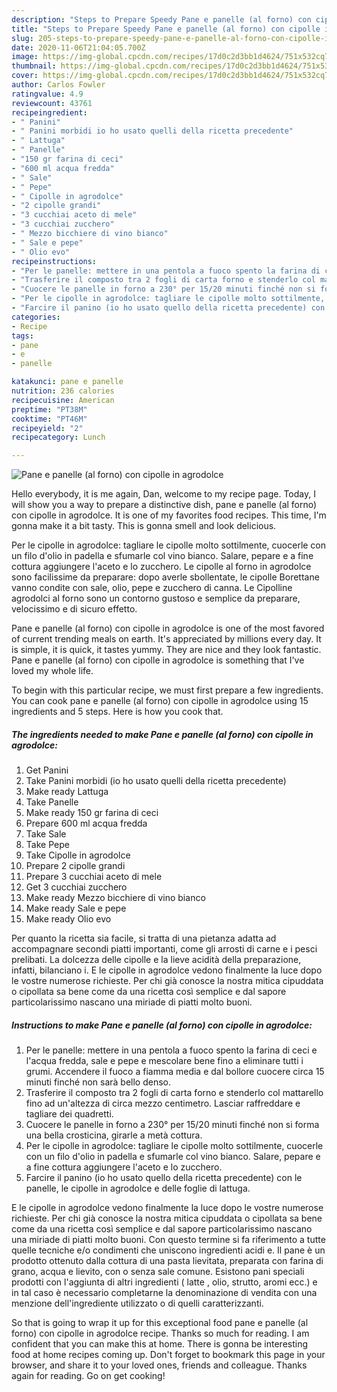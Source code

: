 ```yaml
---
description: "Steps to Prepare Speedy Pane e panelle (al forno) con cipolle in agrodolce"
title: "Steps to Prepare Speedy Pane e panelle (al forno) con cipolle in agrodolce"
slug: 205-steps-to-prepare-speedy-pane-e-panelle-al-forno-con-cipolle-in-agrodolce
date: 2020-11-06T21:04:05.700Z
image: https://img-global.cpcdn.com/recipes/17d0c2d3bb1d4624/751x532cq70/pane-e-panelle-al-forno-con-cipolle-in-agrodolce-recipe-main-photo.jpg
thumbnail: https://img-global.cpcdn.com/recipes/17d0c2d3bb1d4624/751x532cq70/pane-e-panelle-al-forno-con-cipolle-in-agrodolce-recipe-main-photo.jpg
cover: https://img-global.cpcdn.com/recipes/17d0c2d3bb1d4624/751x532cq70/pane-e-panelle-al-forno-con-cipolle-in-agrodolce-recipe-main-photo.jpg
author: Carlos Fowler
ratingvalue: 4.9
reviewcount: 43761
recipeingredient:
- " Panini"
- " Panini morbidi io ho usato quelli della ricetta precedente"
- " Lattuga"
- " Panelle"
- "150 gr farina di ceci"
- "600 ml acqua fredda"
- " Sale"
- " Pepe"
- " Cipolle in agrodolce"
- "2 cipolle grandi"
- "3 cucchiai aceto di mele"
- "3 cucchiai zucchero"
- " Mezzo bicchiere di vino bianco"
- " Sale e pepe"
- " Olio evo"
recipeinstructions:
- "Per le panelle: mettere in una pentola a fuoco spento la farina di ceci e l&#39;acqua fredda, sale e pepe e mescolare bene fino a eliminare tutti i grumi. Accendere il fuoco a fiamma media e dal bollore cuocere circa 15 minuti finché non sarà bello denso."
- "Trasferire il composto tra 2 fogli di carta forno e stenderlo col mattarello fino ad un&#39;altezza di circa mezzo centimetro. Lasciar raffreddare e tagliare dei quadretti."
- "Cuocere le panelle in forno a 230° per 15/20 minuti finché non si forma una bella crosticina, girarle a metà cottura."
- "Per le cipolle in agrodolce: tagliare le cipolle molto sottilmente, cuocerle con un filo d&#39;olio in padella e sfumarle col vino bianco. Salare, pepare e a fine cottura aggiungere l&#39;aceto e lo zucchero."
- "Farcire il panino (io ho usato quello della ricetta precedente) con le panelle, le cipolle in agrodolce e delle foglie di lattuga."
categories:
- Recipe
tags:
- pane
- e
- panelle

katakunci: pane e panelle 
nutrition: 236 calories
recipecuisine: American
preptime: "PT38M"
cooktime: "PT46M"
recipeyield: "2"
recipecategory: Lunch

---
```



![Pane e panelle (al forno) con cipolle in agrodolce](https://img-global.cpcdn.com/recipes/17d0c2d3bb1d4624/751x532cq70/pane-e-panelle-al-forno-con-cipolle-in-agrodolce-recipe-main-photo.jpg)

Hello everybody, it is me again, Dan, welcome to my recipe page. Today, I will show you a way to prepare a distinctive dish, pane e panelle (al forno) con cipolle in agrodolce. It is one of my favorites food recipes. This time, I'm gonna make it a bit tasty. This is gonna smell and look delicious.

Per le cipolle in agrodolce: tagliare le cipolle molto sottilmente, cuocerle con un filo d&#39;olio in padella e sfumarle col vino bianco. Salare, pepare e a fine cottura aggiungere l&#39;aceto e lo zucchero. Le cipolle al forno in agrodolce sono facilissime da preparare: dopo averle sbollentate, le cipolle Borettane vanno condite con sale, olio, pepe e zucchero di canna. Le Cipolline agrodolci al forno sono un contorno gustoso e semplice da preparare, velocissimo e di sicuro effetto.

Pane e panelle (al forno) con cipolle in agrodolce is one of the most favored of current trending meals on earth. It's appreciated by millions every day. It is simple, it is quick, it tastes yummy. They are nice and they look fantastic. Pane e panelle (al forno) con cipolle in agrodolce is something that I've loved my whole life.


To begin with this particular recipe, we must first prepare a few ingredients. You can cook pane e panelle (al forno) con cipolle in agrodolce using 15 ingredients and 5 steps. Here is how you cook that.

<!--inarticleads1-->

##### The ingredients needed to make Pane e panelle (al forno) con cipolle in agrodolce:

1. Get  Panini
1. Take  Panini morbidi (io ho usato quelli della ricetta precedente)
1. Make ready  Lattuga
1. Take  Panelle
1. Make ready 150 gr farina di ceci
1. Prepare 600 ml acqua fredda
1. Take  Sale
1. Take  Pepe
1. Take  Cipolle in agrodolce
1. Prepare 2 cipolle grandi
1. Prepare 3 cucchiai aceto di mele
1. Get 3 cucchiai zucchero
1. Make ready  Mezzo bicchiere di vino bianco
1. Make ready  Sale e pepe
1. Make ready  Olio evo


Per quanto la ricetta sia facile, si tratta di una pietanza adatta ad accompagnare secondi piatti importanti, come gli arrosti di carne e i pesci prelibati. La dolcezza delle cipolle e la lieve acidità della preparazione, infatti, bilanciano i. E le cipolle in agrodolce vedono finalmente la luce dopo le vostre numerose richieste. Per chi già conosce la nostra mitica cipuddata o cipollata sa bene come da una ricetta così semplice e dal sapore particolarissimo nascano una miriade di piatti molto buoni. 

<!--inarticleads2-->

##### Instructions to make Pane e panelle (al forno) con cipolle in agrodolce:

1. Per le panelle: mettere in una pentola a fuoco spento la farina di ceci e l&#39;acqua fredda, sale e pepe e mescolare bene fino a eliminare tutti i grumi. Accendere il fuoco a fiamma media e dal bollore cuocere circa 15 minuti finché non sarà bello denso.
1. Trasferire il composto tra 2 fogli di carta forno e stenderlo col mattarello fino ad un&#39;altezza di circa mezzo centimetro. Lasciar raffreddare e tagliare dei quadretti.
1. Cuocere le panelle in forno a 230° per 15/20 minuti finché non si forma una bella crosticina, girarle a metà cottura.
1. Per le cipolle in agrodolce: tagliare le cipolle molto sottilmente, cuocerle con un filo d&#39;olio in padella e sfumarle col vino bianco. Salare, pepare e a fine cottura aggiungere l&#39;aceto e lo zucchero.
1. Farcire il panino (io ho usato quello della ricetta precedente) con le panelle, le cipolle in agrodolce e delle foglie di lattuga.


E le cipolle in agrodolce vedono finalmente la luce dopo le vostre numerose richieste. Per chi già conosce la nostra mitica cipuddata o cipollata sa bene come da una ricetta così semplice e dal sapore particolarissimo nascano una miriade di piatti molto buoni. Con questo termine si fa riferimento a tutte quelle tecniche e/o condimenti che uniscono ingredienti acidi e. Il pane è un prodotto ottenuto dalla cottura di una pasta lievitata, preparata con farina di grano, acqua e lievito, con o senza sale comune. Esistono pani speciali prodotti con l&#39;aggiunta di altri ingredienti ( latte , olio, strutto, aromi ecc.) e in tal caso è necessario completarne la denominazione di vendita con una menzione dell&#39;ingrediente utilizzato o di quelli caratterizzanti. 

So that is going to wrap it up for this exceptional food pane e panelle (al forno) con cipolle in agrodolce recipe. Thanks so much for reading. I am confident that you can make this at home. There is gonna be interesting food at home recipes coming up. Don't forget to bookmark this page in your browser, and share it to your loved ones, friends and colleague. Thanks again for reading. Go on get cooking!
